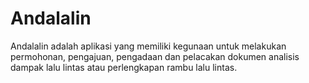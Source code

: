 # Andalalin

Andalalin adalah aplikasi yang memiliki kegunaan untuk melakukan
permohonan, pengajuan, pengadaan dan pelacakan dokumen analisis dampak lalu lintas atau perlengkapan rambu lalu
lintas.
